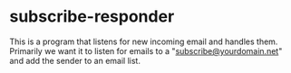 # subscribe-responder

This is a program that listens for new incoming email and handles them. Primarily we want it to listen for emails to a "subscribe@yourdomain.net" and add the sender to an email list.
